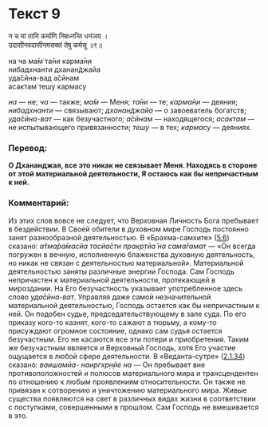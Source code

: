 # Текст 9

न च मां तानि कर्माणि निबध्नन्ति धनंजय ।  
उदासीनवदासीनमसक्तं तेषु कर्मसु ॥९॥

на ча ма̄м̇ та̄ни карма̄н̣и  
нибадхнанти дханан̃джайа  
уда̄сӣна-вад а̄сӣнам  
асактам̇ тешу кармасу

_на_ — не; _ча_ — также; _ма̄м_ — Меня; _та̄ни_ — те; _карма̄н̣и_ — деяния; _нибадхнанти_ — связывают; _дханан̃джайа_ — о завоеватель богатств; _уда̄сӣна-ват_ — как безучастного; _а̄сӣнам_ — находящегося; _асактам_ — не испытывающего привязанности; _тешу_ — в тех; _кармасу_ — деяниях.

### Перевод:

**О Дхананджая, все это никак не связывает Меня. Находясь в стороне от этой материальной деятельности, Я остаюсь как бы непричастным к ней.**

### Комментарий:

Из этих слов вовсе не следует, что Верховная Личность Бога пребывает в бездействии. В Своей обители в духовном мире Господь постоянно занят разнообразной деятельностью. В «Брахма-самхите» ([5.6](#)) сказано: _а̄тма̄ра̄масйа тасйа̄сти пракр̣тйа̄ на сама̄гамат̣_ — «Он всегда погружен в вечную, исполненную блаженства духовную деятельность, но никак не связан с деятельностью материальной». Материальной деятельностью заняты различные энергии Господа. Сам Господь непричастен к материальной деятельности, протекающей в мироздании. На Его безучастность указывает употребленное здесь слово _уда̄сӣна-ват_. Управляя даже самой незначительной материальной деятельностью, Господь остается как бы непричастным к ней. Он подобен судье, председательствующему в зале суда. По его приказу кого-то казнят, кого-то сажают в тюрьму, а кому-то присуждают огромное состояние, однако сам судья остается безучастным. Его не касаются все эти потери и приобретения. Таким же безучастным является и Верховный Господь, хотя Его участие ощущается в любой сфере деятельности. В «Веданта-сутре» ([2.1.34](#)) сказано: _ваишамйа- наиргхр̣н̣йе на_ — Он пребывает вне противоположностей и полюсов материального мира и трансцендентен по отношению к любым проявлениям относительности. Он также не привязан к сотворению и уничтожению материального мира. Живые существа появляются на свет в различных видах жизни в соответствии с поступками, совершенными в прошлом. Сам Господь не вмешивается в это.